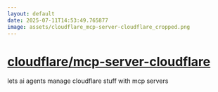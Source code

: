 ```yaml
---
layout: default
date: 2025-07-11T14:53:49.765877
image: assets/cloudflare_mcp-server-cloudflare_cropped.png
---
```


# [cloudflare/mcp-server-cloudflare](https://github.com/cloudflare/mcp-server-cloudflare)

lets ai agents manage cloudflare stuff with mcp servers
